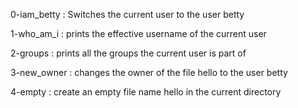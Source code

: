 0-iam_betty : Switches the current user to the user betty

1-who_am_i : prints the effective username of the current user

2-groups : prints all the groups the current user is part of 

3-new_owner : changes the owner of the file hello to the user betty

4-empty : create an empty file name hello in the current directory
